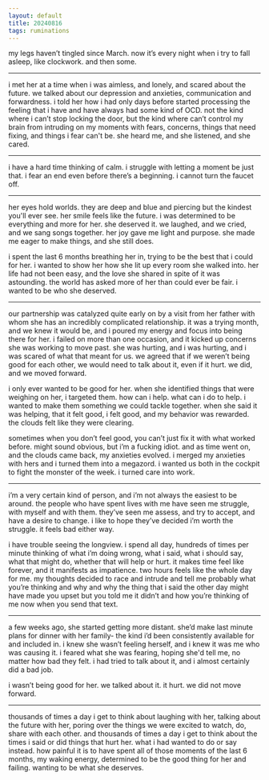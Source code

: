 ```yaml
---
layout: default
title: 20240816
tags: ruminations
---
```


my legs haven’t tingled since March. now it’s every night when i try to fall asleep, like clockwork. and then some.

***

i met her at a time when i was aimless, and lonely, and scared about the future. we talked about our depression and anxieties, communication and forwardness. i told her how i had only days before started processing the feeling that i have and have always had some kind of OCD. not the kind where i can’t stop locking the door, but the kind where can’t control my brain from intruding on my moments with fears, concerns, things that need fixing, and things i fear can't be. she heard me, and she listened, and she cared.

***

i have a hard time thinking of calm. i struggle with letting a moment be just that. i fear an end even before there’s a beginning. i cannot turn the faucet off.

***

her eyes hold worlds. they are deep and blue and piercing but the kindest you'll ever see. her smile feels like the future. i was determined to be everything and more for her. she deserved it. we laughed, and we cried, and we sang songs together. her joy gave me light and purpose. she made me eager to make things, and she still does.

i spent the last 6 months breathing her in, trying to be the best that i could for her. i wanted to show her how she lit up every room she walked into. her life had not been easy, and the love she shared in spite of it was astounding. the world has asked more of her than could ever be fair. i wanted to be who she deserved.

***

our partnership was catalyzed quite early on by a visit from her father with whom she has an incredibly complicated relationship. it was a trying month, and we knew it would be,
and i poured my energy and focus into being there for her. i failed on more than one occasion, and it kicked up concerns she was working to move past. she was hurting, and i was hurting, and i was scared of what that meant for us. we agreed that if we weren’t being good for each other, we would need to talk about it, even if it hurt. we did, and we moved forward.

i only ever wanted to be good for her. when she identified things that were weighing on her, i targeted them. how can i help. what can i do to help. i wanted to make them something we could tackle together. when she said it was helping, that it felt good, i felt good, and my behavior was rewarded. the clouds felt like they were clearing. 

sometimes when you don’t feel good, you can’t just fix it with what worked before. might sound obvious, but i’m a fucking idiot. and as time went on, and the clouds came back, my anxieties evolved. i merged my anxieties with hers and i turned them into a megazord. i wanted us both in the cockpit to fight the monster of the week. i turned care into work.

***

i’m a very certain kind of person, and i’m not always the easiest to be around. the people who have spent lives with me have seen me struggle, with myself and with them. they’ve seen me assess, and try to accept, and have a desire to change. i like to hope they’ve decided i’m worth the struggle. it feels bad either way.

i have trouble seeing the longview. i spend all day, hundreds of times per minute thinking of what i’m doing wrong, what i said, what i should say, what that might do, whether that will help or hurt. it makes time feel like forever, and it manifests as impatience. two hours feels like the whole day for me. my thoughts decided to race and intrude and tell me probably what you’re thinking and why and why the thing that i said the other day might have made you upset but you told me it didn’t and how you’re thinking of me now when you send that text.

***

a few weeks ago, she started getting more distant. she’d make last minute plans for dinner with her family- the kind i’d been consistently available for and included in. i knew she wasn’t feeling herself, and i knew it was me who was causing it. i feared what she was fearing, hoping she'd tell me, no matter how bad they felt. i had tried to talk about it, and i almost certainly did a bad job.

i wasn’t being good for her. we talked about it. it hurt. we did not move forward.

***

thousands of times a day i get to think about laughing with her, talking about the future with her, poring over the things we were excited to watch, do, share with each other.
and thousands of times a day i get to think about the times i said or did things that hurt her. what i had wanted to do or say instead. how painful it is to have spent all of those moments of the last 6 months, my waking energy, determined to be the good thing for her and failing. wanting to be what she deserves.